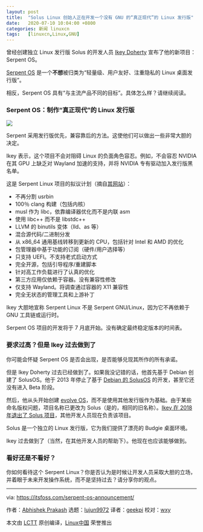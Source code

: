 ```yaml
---
layout: post
title:	"Solus Linux 创始人正在开发一个没有 GNU 的“真正现代”的 Linux 发行版"
date:	2020-07-10 10:04:00 +0800 
categories:	新闻 linuxcn 
tags:	[linuxcn,Linux,GNU]
---
```



曾经创建独立 Linux 发行版 Solus 的开发人员 [Ikey Doherty](https://itsfoss.com/ikey-doherty-serpent-interview/) 宣布了他的新项目：Serpent OS。


[Serpent OS](https://www.serpentos.com/) 是一个**不想**被归类为“轻量级、用户友好、注重隐私的 Linux 桌面发行版”。


相反，Serpent OS 具有“与主流产品不同的目标”。具体怎么样？请继续阅读。


### Serpent OS：制作“真正现代”的 Linux 发行版


![](/Asserts/Images//attachment/album/202007/10/100350vw0a5pc650c0za6z.jpg)


Serpent 采用发行版优先，兼容靠后的方法。这使他们可以做出一些非常大胆的决定。


Ikey 表示，这个项目不会对阻碍 Linux 的负面角色容忍。例如，不会容忍 NVIDIA 在其 GPU 上缺乏对 Wayland 加速的支持，并将 NVIDIA 专有驱动加入发行版黑名单。


这是 Serpent Linux 项目的拟议计划（摘自[其网站](https://www.serpentos.com/about/)）：


* 不再分割 usrbin
* 100％ clang 构建（包括内核）
* musl 作为 libc，依靠编译器优化而不是内联 asm
* 使用 libc++ 而不是 libstdc++
* LLVM 的 binutils 变体（lld、as 等）
* 混合源代码/二进制分发
* 从 x86\_64 通用基线转移到更新的 CPU，包括针对 Intel 和 AMD 的优化
* 包管理器中基于功能的订阅（硬件/用户选择等）
* 只支持 UEFI。不支持老式启动方式
* 完全开源，包括引导程序/重建脚本
* 针对高工作负载进行了认真的优化
* 第三方应用仅依赖于容器。没有兼容性修改
* 仅支持 Wayland。将调查通过容器的 X11 兼容性
* 完全无状态的管理工具和上游补丁


Ikey 大胆地宣称 Serpent Linux 不是 Serpent GNU/Linux，因为它不再依赖于 GNU 工具链或运行时。


Serpent OS 项目的开发将于 7 月底开始。没有确定最终稳定版本的时间表。


### 要求过高？但是 Ikey 过去做到了


你可能会怀疑 Serpent OS 是否会出现，是否能够兑现其所作的所有承诺。


但是 Ikey Doherty 过去已经做到了。如果我没记错的话，他首先基于 Debian 创建了 SolusOS。他于 2013 年停止了基于 [Debian 的 SolusOS](https://distrowatch.com/table.php?distribution=solusos) 的开发，甚至它还没有进入 Beta 阶段。


然后，他从头开始创建 [evolve OS](https://itsfoss.com/beta-evolve-os-released/)，而不是使用其他发行版作为基础。由于某些命名版权问题，项目名称已更改为 Solus（是的，相同的旧名称）。[Ikey 在 2018 年退出了 Solus 项目](https://itsfoss.com/ikey-leaves-solus/)，其他开发人员现在负责该项目。


Solus 是一个独立的 Linux 发行版，它为我们提供了漂亮的 Budgie 桌面环境。


Ikey 过去做到了（当然，在其他开发人员的帮助下）。他现在也应该能够做到。


### 看好还是不看好？


你如何看待这个 Serpent Linux？你是否认为是时候让开发人员采取大胆的立场，并着眼于未来开发操作系统，而不是坚持过去？请分享你的观点。




---


via: <https://itsfoss.com/serpent-os-announcement/>


作者：[Abhishek Prakash](https://itsfoss.com/author/abhishek/) 选题：[lujun9972](https://github.com/lujun9972) 译者：[geekpi](https://github.com/geekpi) 校对：[wxy](https://github.com/wxy)


本文由 [LCTT](https://github.com/LCTT/TranslateProject) 原创编译，[Linux中国](https://linux.cn/) 荣誉推出
